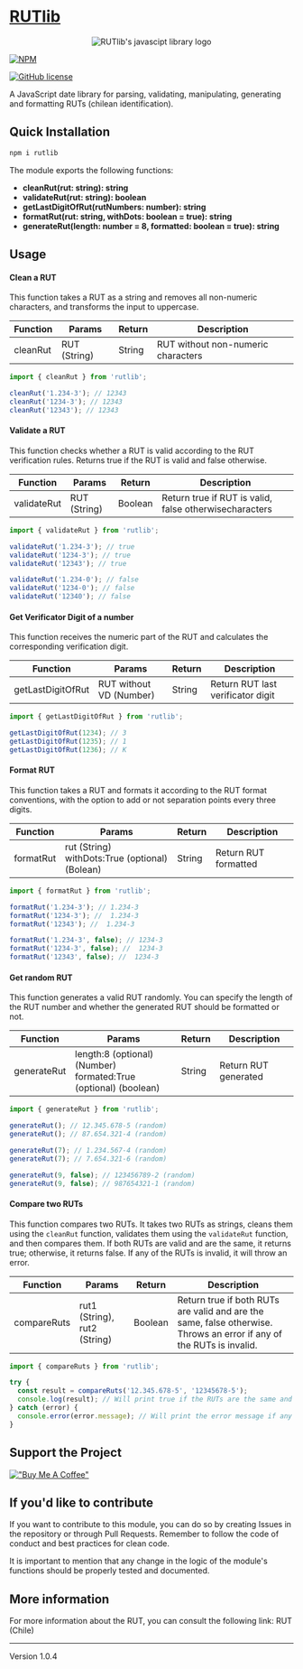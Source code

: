 # [RUTlib](http://rutlib.cl)

<p align="center">
  <img src="https://github.com/RUTlib/RUTlib-vscode/blob/main/images/rutlibJS_logo.png?raw=tru" alt="RUTlib's javascipt library logo"/>
</p>

[![NPM](https://nodei.co/npm/rutlib.png)](https://npmjs.org/package/rutlib)

[![GitHub license](https://img.shields.io/github/license/RUTlib/rutlib-js?logo=javascript&style=for-the-badge)](https://github.com/RUTlib/rutlib-js/blob/main/LICENSE.md)

<!--
[![GitHub issues](https://img.shields.io/github/issues/RUTlib/rutlib-js?logo=javascript&style=for-the-badge)](https://github.com/RUTlib/rutlib-js/issues) [![GitHub forks](https://img.shields.io/github/forks/RUTlib/rutlib-js?logo=javascript&style=for-the-badge)](https://github.com/RUTlib/rutlib-js/network) [![GitHub stars](https://img.shields.io/github/stars/RUTlib/rutlib-js?logo=javascript&style=for-the-badge)](https://github.com/RUTlib/rutlib-js/stargazers)
 -->

A JavaScript date library for parsing, validating, manipulating, generating and formatting RUTs (chilean identification).

## Quick Installation

```bash
npm i rutlib
```

The module exports the following functions:

- **cleanRut(rut: string): string**
- **validateRut(rut: string): boolean**
- **getLastDigitOfRut(rutNumbers: number): string**
- **formatRut(rut: string, withDots: boolean = true): string**
- **generateRut(length: number = 8, formatted: boolean = true): string**

## Usage

#### Clean a RUT

This function takes a RUT as a string and removes all non-numeric characters, and transforms the input to uppercase.

| Function | Params       | Return | Description                        |
| -------- | ------------ | ------ | ---------------------------------- |
| cleanRut | RUT (String) | String | RUT without non-numeric characters |

```javascript
import { cleanRut } from 'rutlib';

cleanRut('1.234-3'); // 12343
cleanRut('1234-3'); // 12343
cleanRut('12343'); // 12343
```

#### Validate a RUT

This function checks whether a RUT is valid according to the RUT verification rules. Returns true if the RUT is valid and false otherwise.

| Function    | Params       | Return  | Description                                            |
| ----------- | ------------ | ------- | ------------------------------------------------------ |
| validateRut | RUT (String) | Boolean | Return true if RUT is valid, false otherwisecharacters |

```javascript
import { validateRut } from 'rutlib';

validateRut('1.234-3'); // true
validateRut('1234-3'); // true
validateRut('12343'); // true

validateRut('1.234-0'); // false
validateRut('1234-0'); // false
validateRut('12340'); // false
```

#### Get Verificator Digit of a number

This function receives the numeric part of the RUT and calculates the corresponding verification digit.

| Function          | Params                  | Return | Description                       |
| ----------------- | ----------------------- | ------ | --------------------------------- |
| getLastDigitOfRut | RUT without VD (Number) | String | Return RUT last verificator digit |

```javascript
import { getLastDigitOfRut } from 'rutlib';

getLastDigitOfRut(1234); // 3
getLastDigitOfRut(1235); // 1
getLastDigitOfRut(1236); // K
```

#### Format RUT

This function takes a RUT and formats it according to the RUT format conventions, with the option to add or not separation points every three digits.

| Function  | Params                                               | Return | Description          |
| --------- | ---------------------------------------------------- | ------ | -------------------- |
| formatRut | rut (String) <br > withDots:True (optional) (Bolean) | String | Return RUT formatted |

```javascript
import { formatRut } from 'rutlib';

formatRut('1.234-3'); // 1.234-3
formatRut('1234-3'); //  1.234-3
formatRut('12343'); //  1.234-3

formatRut('1.234-3', false); // 1234-3
formatRut('1234-3', false); //  1234-3
formatRut('12343', false); //  1234-3
```

#### Get random RUT

This function generates a valid RUT randomly. You can specify the length of the RUT number and whether the generated RUT should be formatted or not.

| Function    | Params                                                             | Return | Description          |
| ----------- | ------------------------------------------------------------------ | ------ | -------------------- |
| generateRut | length:8 (optional) (Number)<br>formated:True (optional) (boolean) | String | Return RUT generated |

```javascript
import { generateRut } from 'rutlib';

generateRut(); // 12.345.678-5 (random)
generateRut(); // 87.654.321-4 (random)

generateRut(7); // 1.234.567-4 (random)
generateRut(7); // 7.654.321-6 (random)

generateRut(9, false); // 123456789-2 (random)
generateRut(9, false); // 987654321-1 (random)
```

#### Compare two RUTs

This function compares two RUTs. It takes two RUTs as strings, cleans them using the `cleanRut` function, validates them using the `validateRut` function, and then compares them. If both RUTs are valid and are the same, it returns true; otherwise, it returns false. If any of the RUTs is invalid, it will throw an error.

| Function    | Params                       | Return  | Description                                                                                                          |
| ----------- | ---------------------------- | ------- | -------------------------------------------------------------------------------------------------------------------- |
| compareRuts | rut1 (String), rut2 (String) | Boolean | Return true if both RUTs are valid and are the same, false otherwise. Throws an error if any of the RUTs is invalid. |

```javascript
import { compareRuts } from 'rutlib';

try {
  const result = compareRuts('12.345.678-5', '12345678-5');
  console.log(result); // Will print true if the RUTs are the same and valid
} catch (error) {
  console.error(error.message); // Will print the error message if any of the RUTs is invalid
}
```

## Support the Project

[!["Buy Me A Coffee"](https://www.buymeacoffee.com/assets/img/custom_images/orange_img.png)](https://www.buymeacoffee.com/fvergaracl)

## If you'd like to contribute

If you want to contribute to this module, you can do so by creating Issues in the repository or through Pull Requests. Remember to follow the code of conduct and best practices for clean code.

It is important to mention that any change in the logic of the module's functions should be properly tested and documented.

## More information

For more information about the RUT, you can consult the following link: RUT (Chile)

---

Version 1.0.4
